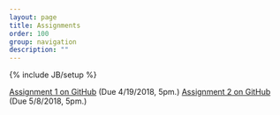 ```yaml
---
layout: page
title: Assignments
order: 100
group: navigation
description: ""
---
```

{% include JB/setup %}

[Assignment 1 on GitHub](https://github.com/dlsys-course/assignment1) (Due 4/19/2018, 5pm.)
[Assignment 2 on GitHub](https://github.com/dlsys-course/assignment2-2018/) (Due 5/8/2018, 5pm.)
